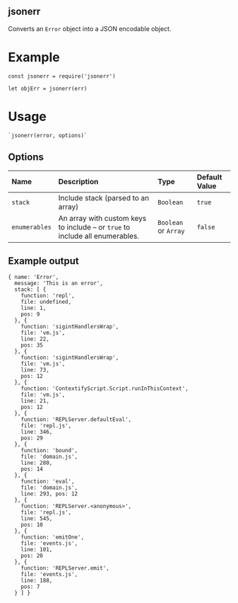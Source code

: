 jsonerr
----

Converts an `Error` object into a JSON encodable object.

# Example

    const jsonerr = require('jsonerr')
    
    let objErr = jsonerr(err)

# Usage
    
    `jsonerr(error, options)`

## Options

| Name | Description | Type | Default Value |
|:-----|:------------|:-----|:--------------|
| `stack` | Include stack (parsed to an array) | `Boolean` | `true` |
| `enumerables` | An array with custom keys to include – or `true` to include all enumerables. | `Boolean` or `Array` | `false` |

## Example output

    { name: 'Error',
      message: 'This is an error',
      stack: [ { 
        function: 'repl', 
        file: undefined, 
        line: 1, 
        pos: 9 
      }, {
        function: 'sigintHandlersWrap',
        file: 'vm.js',
        line: 22,
        pos: 35
      }, { 
        function: 'sigintHandlersWrap',
        file: 'vm.js',
        line: 73,
        pos: 12
      }, { 
        function: 'ContextifyScript.Script.runInThisContext',
        file: 'vm.js',
        line: 21,
        pos: 12
      }, { 
        function: 'REPLServer.defaultEval',
        file: 'repl.js',
        line: 346,
        pos: 29
      }, { 
        function: 'bound', 
        file: 'domain.js', 
        line: 280, 
        pos: 14 
      }, { 
        function: 'eval', 
        file: 'domain.js', 
        line: 293, pos: 12
      }, {
        function: 'REPLServer.<anonymous>',
        file: 'repl.js',
        line: 545,
        pos: 10
      }, { 
        function: 'emitOne', 
        file: 'events.js', 
        line: 101, 
        pos: 20
      }, { 
        function: 'REPLServer.emit',
        file: 'events.js',
        line: 188,
        pos: 7
      } ] }
